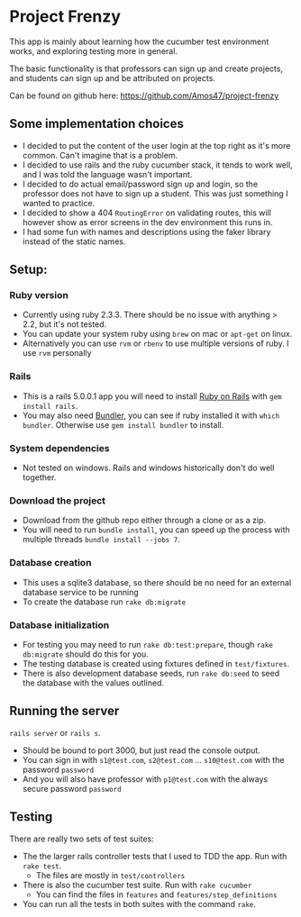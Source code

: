 # Project Frenzy

This app is mainly about learning how the cucumber test environment works, and exploring testing more in general.

The basic functionality is that professors can sign up and create projects,
and students can sign up and be attributed on projects.

Can be found on github here: https://github.com/Amos47/project-frenzy

## Some implementation choices
  - I decided to put the content of the user login at the top right as it's more common. Can't imagine that is a problem.
  - I decided to use rails and the ruby cucumber stack, it tends to work well, and I was told the language wasn't important.
  - I decided to do actual email/password sign up and login, so the professor does not have to sign up a student.
    This was just something I wanted to practice.
  - I decided to show a 404 `RoutingError` on validating routes, this will however show as error screens in the
    dev environment this runs in.
  - I had some fun with names and descriptions using the faker library instead of the static names.

## Setup:

### Ruby version
  - Currently using ruby 2.3.3. There should be no issue with anything > 2.2, but it's not tested.
  - You can update your system ruby using `brew` on mac or `apt-get` on linux.
  - Alternatively you can use `rvm` or `rbenv` to use multiple versions of ruby. I use `rvm` personally

### Rails
  - This is a rails 5.0.0.1 app you will need to install [Ruby on Rails](https://github.com/rails/rails) with `gem install rails`.
  - You may also need [Bundler](http://bundler.io/), you can see if ruby installed it with `which bundler`.
    Otherwise use `gem install bundler` to install.

### System dependencies
  - Not tested on windows. Rails and windows historically don't do well together.

### Download the project
  - Download from the github repo either through a clone or as a zip.
  - You will need to run `bundle install`, you can speed up the process with multiple threads `bundle install --jobs 7`.

### Database creation
  - This uses a sqlite3 database, so there should be no need for an external database service to be running
  - To create the database run `rake db:migrate`

### Database initialization
  - For testing you may need to run `rake db:test:prepare`, though `rake db:migrate` should do this for you.
  - The testing database is created using fixtures defined in `test/fixtures`.
  - There is also development database seeds, run `rake db:seed` to seed the database with the values outlined.

## Running the server
  `rails server` or `rails s`.

  - Should be bound to port 3000, but just read the console output.
  - You can sign in with `s1@test.com`, `s2@test.com` ... `s10@test.com` with the password `password`
  - And you will also have professor with `p1@test.com` with the always secure password `password`

## Testing
There are really two sets of test suites:

- The the larger rails controller tests that I used to TDD the app. Run with `rake test`.
  - The files are mostly in `test/controllers`
- There is also the cucumber test suite. Run with `rake cucumber`
  - You can find the files in `features` and `features/step_definitions`
- You can run all the tests in both suites with the command `rake`.
